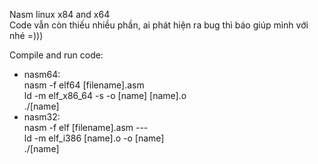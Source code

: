 Nasm linux x84 and x64  
Code vẫn còn thiếu nhiều phần, ai phát hiện ra bug thì báo giúp mình với nhé =)))   

Compile and run code:   

- nasm64:   
    nasm -f elf64 [filename].asm   
    ld -m elf_x86_64 -s -o [name] [name].o   
    ./[name]   
- nasm32:   
    nasm -f elf [filename].asm ---   
    ld -m elf_i386 [name].o -o [name]    
    ./[name] 
